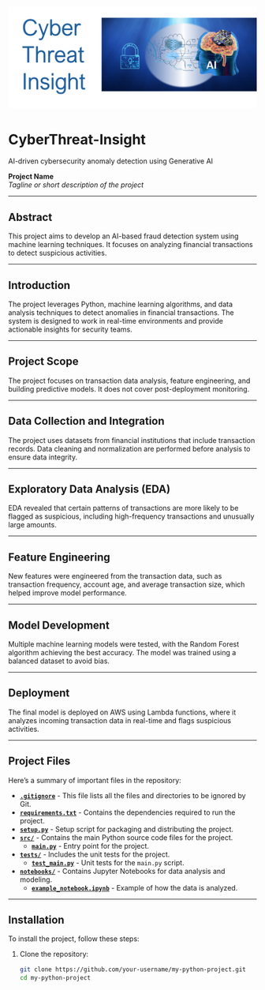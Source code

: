 # ![Project Header Image](docs/images/cyberThreat-Insight-header.png)  
# CyberThreat-Insight
AI-driven cybersecurity anomaly detection using Generative AI  

**Project Name**  
*Tagline or short description of the project*

---

## **Abstract**
This project aims to develop an AI-based fraud detection system using machine learning techniques. It focuses on analyzing financial transactions to detect suspicious activities.

---

## **Introduction**
The project leverages Python, machine learning algorithms, and data analysis techniques to detect anomalies in financial transactions. The system is designed to work in real-time environments and provide actionable insights for security teams.

---

## **Project Scope**
The project focuses on transaction data analysis, feature engineering, and building predictive models. It does not cover post-deployment monitoring.

---

## **Data Collection and Integration**
The project uses datasets from financial institutions that include transaction records. Data cleaning and normalization are performed before analysis to ensure data integrity.

---

## **Exploratory Data Analysis (EDA)**
EDA revealed that certain patterns of transactions are more likely to be flagged as suspicious, including high-frequency transactions and unusually large amounts.

---

## **Feature Engineering**
New features were engineered from the transaction data, such as transaction frequency, account age, and average transaction size, which helped improve model performance.

---

## **Model Development**
Multiple machine learning models were tested, with the Random Forest algorithm achieving the best accuracy. The model was trained using a balanced dataset to avoid bias.

---

## **Deployment**
The final model is deployed on AWS using Lambda functions, where it analyzes incoming transaction data in real-time and flags suspicious activities.

---

## **Project Files**
Here’s a summary of important files in the repository:

- **[`.gitignore`](./.gitignore)** - This file lists all the files and directories to be ignored by Git.
- **[`requirements.txt`](./requirements.txt)** - Contains the dependencies required to run the project.
- **[`setup.py`](./setup.py)** - Setup script for packaging and distributing the project.
- **[`src/`](./src)** - Contains the main Python source code files for the project.
  - **[`main.py`](./src/main.py)** - Entry point for the project.
- **[`tests/`](./tests)** - Includes the unit tests for the project.
  - **[`test_main.py`](./tests/test_main.py)** - Unit tests for the `main.py` script.
- **[`notebooks/`](./notebooks)** - Contains Jupyter Notebooks for data analysis and modeling.
  - **[`example_notebook.ipynb`](./notebooks/example_notebook.ipynb)** - Example of how the data is analyzed.

---

## **Installation**
To install the project, follow these steps:

1. Clone the repository:
   ```bash
   git clone https://github.com/your-username/my-python-project.git
   cd my-python-project


